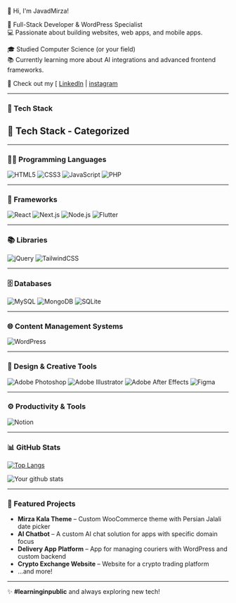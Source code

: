   👋 Hi, I'm JavadMirza!

🚀 Full-Stack Developer & WordPress Specialist  
💻 Passionate about building websites, web apps, and mobile apps.

🎓 Studied Computer Science (or your field)  
📚 Currently learning more about AI integrations and advanced frontend frameworks.

🔗 Check out my [ [LinkedIn]([javadmirzaalizadeh](https://ir.linkedin.com/in/javadmirzaalizadeh)) | [instagram]([#](https://www.instagram.com/mirza.soft?igsh=MTZtYng4OXVlbGU1aw==))

---

### 🚀 Tech Stack

## 🧠 Tech Stack - Categorized

---

### 👨‍💻 Programming Languages

![HTML5](https://img.shields.io/badge/HTML5-E34F26?style=flat&logo=html5&logoColor=white)
![CSS3](https://img.shields.io/badge/CSS3-1572B6?style=flat&logo=css3&logoColor=white)
![JavaScript](https://img.shields.io/badge/JavaScript-F7DF1E?style=flat&logo=javascript&logoColor=black)
![PHP](https://img.shields.io/badge/PHP-777BB4?style=flat&logo=php&logoColor=white)

---

### 🧩 Frameworks

![React](https://img.shields.io/badge/React-20232A?style=flat&logo=react&logoColor=61DAFB)
![Next.js](https://img.shields.io/badge/Next.js-000000?style=flat&logo=next.js&logoColor=white)
![Node.js](https://img.shields.io/badge/Node.js-339933?style=flat&logo=node.js&logoColor=white)
![Flutter](https://img.shields.io/badge/Flutter-02569B?style=for-the-badge&logo=flutter&logoColor=white)

---

### 📚 Libraries

![jQuery](https://img.shields.io/badge/jQuery-0769AD?style=for-the-badge&logo=jquery&logoColor=white)
![TailwindCSS](https://img.shields.io/badge/Tailwind_CSS-38B2AC?style=for-the-badge&logo=tailwind-css&logoColor=white)

---

### 🗄 Databases

![MySQL](https://img.shields.io/badge/MySQL-4479A1?style=for-the-badge&logo=mysql&logoColor=white)
![MongoDB](https://img.shields.io/badge/MongoDB-47A248?style=for-the-badge&logo=mongodb&logoColor=white)
![SQLite](https://img.shields.io/badge/SQLite-003B57?style=for-the-badge&logo=sqlite&logoColor=white)

---

### 🌐 Content Management Systems

![WordPress](https://img.shields.io/badge/WordPress-21759B?style=for-the-badge&logo=wordpress&logoColor=white)

---

### 🎨 Design & Creative Tools

![Adobe Photoshop](https://img.shields.io/badge/Photoshop-31A8FF?style=for-the-badge&logo=Adobe-Photoshop&logoColor=white)
![Adobe Illustrator](https://img.shields.io/badge/Illustrator-FF9A00?style=for-the-badge&logo=adobe-illustrator&logoColor=white)
![Adobe After Effects](https://img.shields.io/badge/After_Effects-9999FF?style=for-the-badge&logo=adobe-after-effects&logoColor=white)
![Figma](https://img.shields.io/badge/figma-%23F24E1E.svg?style=for-the-badge&logo=figma&logoColor=white)

---

### ⚙️ Productivity & Tools

![Notion](https://img.shields.io/badge/Notion-%23000000.svg?style=for-the-badge&logo=notion&logoColor=white)

---

### 📊 GitHub Stats
[![Top Langs](https://github-readme-stats.vercel.app/api/top-langs/?username=javadmirza&layout=compact&theme=radical)](https://github.com/javadmirza)  

![Your github stats](https://github-readme-stats.vercel.app/api?username=javadmirza&show_icons=true&theme=radical)

---

### 📝 Featured Projects

- **Mirza Kala Theme** – Custom WooCommerce theme with Persian Jalali date picker
- **AI Chatbot** – A custom AI chat solution for apps with specific domain focus
- **Delivery App Platform** – App for managing couriers with WordPress and custom backend
- **Crypto Exchange Website** – Website for a crypto trading platform
- ...and more!

---

✨ **#learninginpublic** and always exploring new tech!
